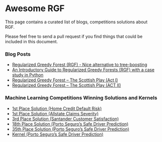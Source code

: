 # Awesome RGF

This page contains a curated list of blogs, competitions solutions about RGF.

Please feel free to send a pull request if you find things that could be included in this document.

### Blog Posts

* [Regularized Greedy Forest (RGF) - Nice alternative to tree-boosting](https://www.linkedin.com/pulse/regularized-greedy-forest-rgf-nice-alternative-marios-michailidis/)
* [An Introductory Guide to Regularized Greedy Forests (RGF) with a case study in Python](https://www.analyticsvidhya.com/blog/2018/02/introductory-guide-regularized-greedy-forests-rgf-python/)
* [Regularized Greedy Forest – The Scottish Play (Act I)](https://www.statworx.com/ch/blog/regularized-greedy-forest-the-scottish-play-act-i/)
* [Regularized Greedy Forest – The Scottish Play (ACT II)](https://www.statworx.com/ch/blog/regularized-greedy-forest-the-scottish-play-act-ii/)

### Machine Learning Competitions Winning Solutions and Kernels

* [1st Place Solution (Home Credit Default Risk)](https://www.kaggle.com/c/home-credit-default-risk/discussion/64821)
* [1st Place Solution (Allstate Claims Severity)](https://www.kaggle.com/c/allstate-claims-severity/discussion/26416)
* [3rd Place Solution (Santander Customer Satisfaction)](https://www.kaggle.com/c/santander-customer-satisfaction/discussion/20978)
* [18th Place Solution (Porto Seguro’s Safe Driver Prediction)](https://www.kaggle.com/c/porto-seguro-safe-driver-prediction/discussion/44579)
* [35th Place Solution (Porto Seguro’s Safe Driver Prediction)](https://www.kaggle.com/c/porto-seguro-safe-driver-prediction/discussion/44711)
* [Kernel (Porto Seguro’s Safe Driver Prediction)](https://www.kaggle.com/scirpus/regularized-greedy-forest/notebook)
